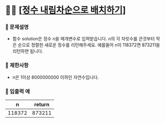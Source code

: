 # ✍🏻 <a href = "https://programmers.co.kr/learn/courses/30/lessons/12933" target=_blank >[정수 내림차순으로 배치하기]</a>

### 📖 문제설명

- 함수 solution은 정수 n을 매개변수로 입력받습니다. n의 각 자릿수를 큰것부터 작은 순으로 정렬한 새로운 정수를 리턴해주세요. 예를들어 n이 118372면 873211을 리턴하면 됩니다.

### 📖 제한사항

- n은 1이상 8000000000 이하인 자연수입니다.

### 📖 입출력 예

|   n    | return |
| :----: | :----: |
| 118372 | 873211 |
